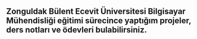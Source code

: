## Zonguldak Bülent Ecevit Üniversitesi Bilgisayar Mühendisliği eğitimi sürecince yaptığım projeler, ders notları ve ödevleri bulabilirsiniz.
